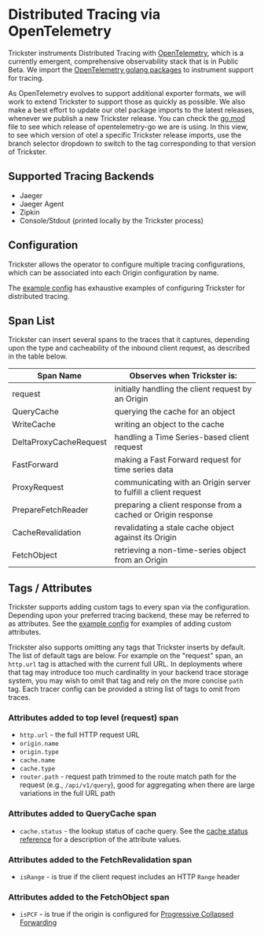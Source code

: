 # Distributed Tracing via OpenTelemetry

Trickster instruments Distributed Tracing with [OpenTelemetry](http://opentelemetry.io/), which is a currently emergent, comprehensive observability stack that is in Public Beta. We import the [OpenTelemetry golang packages](https://github.com/open-telemetry/opentelemetry-go) to instrument support for tracing.

As OpenTelemetry evolves to support additional exporter formats, we will work to extend Trickster to support those as quickly as possible. We also make a best effort to update our otel package imports to the latest releases, whenever we publish a new Trickster release. You can check the [go.mod](https://github.com/trickstercache/trickster/blob/main/go.mod) file to see which release of opentelemetry-go we are is using. In this view, to see which version of otel a specific Trickster release imports, use the branch selector dropdown to switch to the tag corresponding to that version of Trickster.

## Supported Tracing Backends

- Jaeger
- Jaeger Agent
- Zipkin
- Console/Stdout (printed locally by the Trickster process)

## Configuration

Trickster allows the operator to configure multiple tracing configurations, which can be associated into each Origin configuration by name.

The [example config](https://github.com/tricksterproxy/trickster/blob/v1.1.2/cmd/trickster/conf/example.conf#L508) has exhaustive examples of configuring Trickster for distributed tracing.

## Span List

Trickster can insert several spans to the traces that it captures, depending upon the type and cacheability of the inbound client request, as described in the table below.

| Span Name              | Observes when Trickster is: |
| ---------------------- | ------------- |
| request                | initially handling the client request by an Origin |
| QueryCache             | querying the cache for an object |
| WriteCache             | writing an object to the cache |
| DeltaProxyCacheRequest | handling a Time Series-based client request |
| FastForward            | making a Fast Forward request for time series data |
| ProxyRequest           | communicating with an Origin server to fulfill a client request |
| PrepareFetchReader     | preparing a client response from a cached or Origin response |
| CacheRevalidation      | revalidating a stale cache object against its Origin |
| FetchObject            | retrieving a non-time-series object from an Origin |

## Tags / Attributes

Trickster supports adding custom tags to every span via the configuration. Depending upon your preferred tracing backend, these may be referred to as attributes. See the [example config](https://github.com/tricksterproxy/trickster/blob/v1.1.2/cmd/trickster/conf/example.conf#L548) for examples of adding custom attributes.

Trickster also supports omitting any tags that Trickster inserts by default. The list of default tags are below. For example on the "request" span, an `http.url` tag is attached with the current full URL. In deployments where that tag may introduce too much cardinality in your backend trace storage system, you may wish to omit that tag and rely on the more concise `path` tag. Each tracer config can be provided a string list of tags to omit from traces.

### Attributes added to top level (request) span

- `http.url` - the full HTTP request URL
- `origin.name`
- `origin.type`
- `cache.name`
- `cache.type`
- `router.path` - request path trimmed to the route match path for the request (e.g., `/api/v1/query`), good for aggregating when there are large variations in the full URL path

### Attributes added to QueryCache span

- `cache.status` - the lookup status of cache query. See the [cache status reference](./caches.md#cache-status) for a description of the attribute values.

### Attributes added to the FetchRevalidation span

- `isRange` - is true if the client request includes an HTTP `Range` header

### Attributes added to the FetchObject span

- `isPCF` - is true if the origin is configured for [Progressive Collapsed Forwarding](./collapsed-forwarding.md#progressive-collapsed-forwarding)
